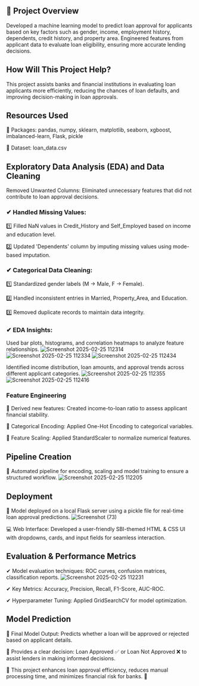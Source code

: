 ## 📌 Project Overview
Developed a machine learning model to predict loan approval for applicants based on key factors such as gender, income, employment history, dependents, credit history, and property area.
Engineered features from applicant data to evaluate loan eligibility, ensuring more accurate lending decisions.

## How Will This Project Help?
This project assists banks and financial institutions in evaluating loan applicants more efficiently, reducing the chances of loan defaults, and improving decision-making in loan approvals.

## Resources Used
📌 Packages: pandas, numpy, sklearn, matplotlib, seaborn, xgboost, imbalanced-learn, Flask, pickle

📌 Dataset: loan_data.csv

## Exploratory Data Analysis (EDA) and Data Cleaning
  Removed Unwanted Columns: Eliminated unnecessary features that did not contribute to loan approval decisions.

### ✔ Handled Missing Values:
1️⃣ Filled NaN values in Credit_History and Self_Employed based on income and education level.

2️⃣ Updated 'Dependents' column by imputing missing values using mode-based imputation.

### ✔ Categorical Data Cleaning:
1️⃣ Standardized gender labels (M → Male, F → Female).

2️⃣ Handled inconsistent entries in Married, Property_Area, and Education.

3️⃣ Removed duplicate records to maintain data integrity.

### ✔ EDA Insights:

Used bar plots, histograms, and correlation heatmaps to analyze feature relationships.
![Screenshot 2025-02-25 112314](https://github.com/user-attachments/assets/c58d969f-0591-4697-90a6-399ce6e489c6)
![Screenshot 2025-02-25 112334](https://github.com/user-attachments/assets/912427c8-5bad-4424-b9f9-b5609c2ba8c6)
![Screenshot 2025-02-25 112434](https://github.com/user-attachments/assets/4cc9fff3-bc54-446f-961c-df4f389b8573)

Identified income distribution, loan amounts, and approval trends across different applicant categories.
![Screenshot 2025-02-25 112355](https://github.com/user-attachments/assets/0c898fac-f718-4673-86fc-4ef40efada75)
![Screenshot 2025-02-25 112416](https://github.com/user-attachments/assets/fd8ad526-3ea4-43cd-bccb-fd1a2db005a8)

### Feature Engineering
📌 Derived new features: Created income-to-loan ratio to assess applicant financial stability.

📌 Categorical Encoding: Applied  One-Hot Encoding to categorical variables.

📌 Feature Scaling: Applied StandardScaler to normalize numerical features.

## Pipeline Creation
🔄 Automated pipeline for encoding, scaling and model training to ensure a structured workflow.
![Screenshot 2025-02-25 112205](https://github.com/user-attachments/assets/8c5fa9ea-4c0f-4d21-93f8-09a5665554de)

## Deployment
🚀 Model deployed on a local Flask server using a pickle file for real-time loan approval predictions.
![Screenshot (73)](https://github.com/user-attachments/assets/50b92c2e-709f-4bb9-a1e8-c71c4f25ffcf)


💻 Web Interface: Developed a user-friendly SBI-themed HTML & CSS UI with dropdowns, cards, and input fields for seamless interaction.

## Evaluation & Performance Metrics
✔ Model evaluation techniques: ROC curves, confusion matrices, classification reports.
![Screenshot 2025-02-25 112231](https://github.com/user-attachments/assets/4e611fe6-e0c9-42cc-987a-8093e960beb4)


✔ Key Metrics: Accuracy, Precision, Recall, F1-Score, AUC-ROC.

✔ Hyperparameter Tuning: Applied GridSearchCV for model optimization.

## Model Prediction
📌 Final Model Output: Predicts whether a loan will be approved or rejected based on applicant details.

📌 Provides a clear decision: Loan Approved ✅ or Loan Not Approved ❌ to assist lenders in making informed decisions.

🚀 This project enhances loan approval efficiency, reduces manual processing time, and minimizes financial risk for banks. 🎯
